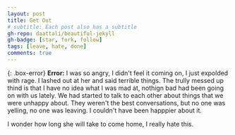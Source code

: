 ```yaml
---
layout: post
title: Get Out
# subtitle: Each post also has a subtitle
gh-repo: daattali/beautiful-jekyll
gh-badge: [star, fork, follow]
tags: [leave, hate, done]
comments: true
---
```



{: .box-error}
**Error:** I was so angry, I didn't feel it coming on, I just expolded with rage. I lashed out at her and said terrible things.
The trully messed up thind is that I have no idea what I was mad at, nothign bad had been going on with us lately. We had started to talk to each other about things that we were unhappy about. They weren't the best conversations, but no one was yelling, no one was leaving. I couldn't have been happpier about it.

I wonder how long she will take to come home, I really hate this. 